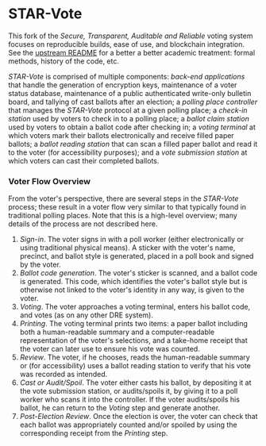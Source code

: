 STAR-Vote
===

This fork of the *Secure, Transparent, Auditable and Reliable* voting system
focuses on reproducible builds, ease of use, and blockchain integration.
See the [upstream README][1] for a better a better academic treatment: formal methods, history of the code, etc.

*STAR-Vote* is comprised of multiple components: *back-end applications* that handle the generation of encryption keys, maintenance of a voter status database, maintenance of a public authenticated write-only bulletin board, and tallying of cast ballots after an election; a *polling place controller* that manages the *STAR-Vote* protocol at a given polling place; a *check-in station* used by voters to check in to a polling place; a *ballot claim station* used by voters to obtain a ballot code after checking in; a *voting terminal* at which voters mark their ballots electronically and receive filled paper ballots; a *ballot reading station* that can scan a filled paper ballot and read it to the voter (for accessibility purposes); and a *vote submission station* at which voters can cast their completed ballots. 

### Voter Flow Overview

From the voter's perspective, there are several steps in the *STAR-Vote* process; these result in a voter flow very similar to that typically found in traditional polling places. Note that this is a high-level overview; many details of the process are not described here.

1. *Sign-in*. The voter signs in with a poll worker (either electronically or using traditional physical means). A sticker with the voter's name, precinct, and ballot style is generated, placed in a poll book and signed by the voter.
2. *Ballot code generation*. The voter's sticker is scanned, and a ballot code is generated. This code, which identifies the voter's ballot style but is otherwise not linked to the voter's identity in any way, is given to the voter. 
3. *Voting*. The voter approaches a voting terminal, enters his ballot code, and votes (as on any other DRE system).
4. *Printing*. The voting terminal prints two items: a paper ballot including both a human-readable summary and a computer-readable representation of the voter's selections, and a take-home receipt that the voter can later use to ensure his vote was counted.
5. *Review*. The voter, if he chooses, reads the human-readable summary  or (for accessibility) uses a ballot reading station to verify that his vote was recorded as intended.
6. *Cast or Audit/Spoil*. The voter either casts his ballot, by depositing it at the vote submission station, or audits/spoils it, by giving it to a poll worker who scans it into the controller. If the voter audits/spoils his ballot, he can return to the *Voting* step and generate another.
7. *Post-Election Review*. Once the election is over, the voter can check that each ballot was appropriately counted and/or spoiled by using the corresponding receipt from the *Printing* step.

[1]: https://github.com/FreeAndFair/STAR-Vote
